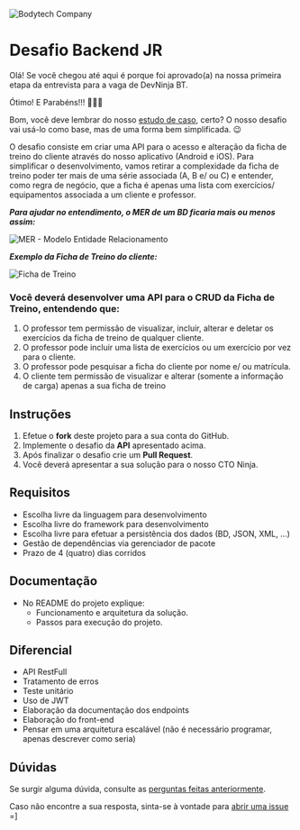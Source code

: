 ![Bodytech Company](https://lh3.googleusercontent.com/XGAFWh7M4Gvsn8UBAD41pm_S1WiCOpCCBxtgdeM1w1LD68F5SZZ5r4YoQynq97l-LcBDFdj3Uwk=s900 "www.bodytech.com.br") 

# Desafio Backend JR
Olá! Se você chegou até aqui é porque foi aprovado(a) na nossa primeira etapa da entrevista para a vaga de DevNinja BT.

Ótimo! E Parabéns!!! :clap::clap::clap:

Bom, você deve lembrar do nosso [estudo de caso](https://github.com/BodytechCompany/backend-challenge-jr/blob/master/case_study.md), certo? O nosso desafio vai usá-lo como base, mas de uma forma bem simplificada. :wink:

O desafio consiste em criar uma API para o acesso e alteração da ficha de treino do cliente através do nosso aplicativo (Android e iOS).
Para simplificar o desenvolvimento, vamos retirar a complexidade da ficha de treino poder ter mais de uma série associada (A, B e/ ou C) e entender, como regra de negócio, que a ficha é apenas uma lista com exercícios/ equipamentos associada a um cliente e professor.


**_Para ajudar no entendimento, o MER de um BD ficaria mais ou menos assim:_**

![MER - Modelo Entidade Relacionamento](https://lh3.googleusercontent.com/MjoXFbh9pNPcBsaHcZwx0bdtQ-CrV_BEGMNrnoQYe_WHlLqN0cJY0zvT6wsKA1jqqXpIbaxRXSg "MER - Modelo Entidade Relacionamento")



**_Exemplo da Ficha de Treino do cliente:_**

![Ficha de Treino](https://lh3.googleusercontent.com/k35lCLH5uI4Ywrw1c_6uIiRJ9X-TSBrCi2mN2yWNtJkWtssehbUaQSzemTGMoSM_54iNsIZO6NY=s500 "Ficha de Treino")


### Você deverá desenvolver uma API para o CRUD da Ficha de Treino, entendendo que:
 1. O professor tem permissão de visualizar, incluir, alterar e deletar os exercícios da ficha de treino de qualquer cliente.
 2. O professor pode incluir uma lista de exercícios ou um exercício por vez para o cliente.
 3. O professor pode pesquisar a ficha do cliente por nome e/ ou matrícula.
 4. O cliente tem permissão de visualizar e alterar (somente a informação de carga) apenas a sua ficha de treino


## Instruções
 1. Efetue o **fork** deste projeto para a sua conta do GitHub.
 2. Implemente o desafio da **API** apresentado acima.
 3. Após finalizar o desafio crie um **Pull Request**.
 4. Você deverá apresentar a sua solução para o nosso CTO Ninja.


## Requisitos
 - Escolha livre da linguagem para desenvolvimento
 - Escolha livre do framework para desenvolvimento
 - Escolha livre para efetuar a persistência dos dados (BD, JSON, XML, ...)
 - Gestão de dependências via gerenciador de pacote
 - Prazo de 4 (quatro) dias corridos


## Documentação
 - No README do projeto explique:
	 - Funcionamento e arquitetura da solução.
	 - Passos para execução do projeto.


## Diferencial
 - API RestFull
 - Tratamento de erros
 - Teste unitário
 - Uso de JWT
 - Elaboração da documentação dos endpoints
 - Elaboração do front-end
 - Pensar em uma arquitetura escalável (não é necessário programar, apenas descrever como seria)


## Dúvidas
Se surgir alguma dúvida, consulte as  [perguntas feitas anteriormente](https://github.com/BodytechCompany/backend-challenge/labels/question).

Caso não encontre a sua resposta, sinta-se à vontade para  [abrir uma issue](https://github.com/BodytechCompany/backend-challenge/issues/new)  =]
